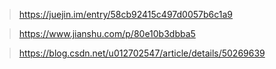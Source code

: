 > https://juejin.im/entry/58cb92415c497d0057b6c1a9

> https://www.jianshu.com/p/80e10b3dbba5

> https://blog.csdn.net/u012702547/article/details/50269639
